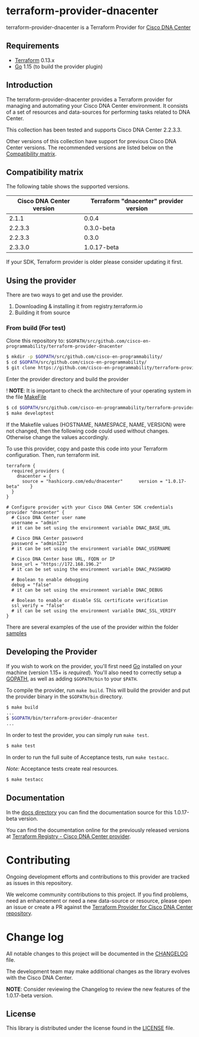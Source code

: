 
# terraform-provider-dnacenter

terraform-provider-dnacenter is a Terraform Provider for [Cisco DNA Center](https://developer.cisco.com/docs/dna-center/)

## Requirements

- [Terraform](https://www.terraform.io/downloads.html) 0.13.x
- [Go](https://golang.org/doc/install) 1.15 (to build the provider plugin)

## Introduction

The terraform-provider-dnacenter provides a Terraform provider for managing and automating your Cisco DNA Center environment. It consists of a set of resources and data-sources for performing tasks related to DNA Center.

This collection has been tested and supports Cisco DNA Center 2.2.3.3.

Other versions of this collection have support for previous Cisco DNA Center versions. The recommended versions are listed below on the [Compatibility matrix](#compatibility-matrix).

## Compatibility matrix
The following table shows the supported versions.

| Cisco DNA Center version | Terraform "dnacenter" provider version |
|--------------------------|----------------------------------------|
| 2.1.1                    | 0.0.4                                  |
| 2.2.3.3                  | 0.3.0-beta                             |
| 2.2.3.3                  | 0.3.0                                  |
| 2.3.3.0                  | 1.0.17-beta                             |

If your SDK, Terraform provider is older please consider updating it first.

## Using the provider

There are two ways to get and use the provider.
1. Downloading & installing it from registry.terraform.io
2. Building it from source

### From build (For test)

Clone this repository to: `$GOPATH/src/github.com/cisco-en-programmability/terraform-provider-dnacenter`

```sh
$ mkdir -p $GOPATH/src/github.com/cisco-en-programmability/
$ cd $GOPATH/src/github.com/cisco-en-programmability/
$ git clone https://github.com/cisco-en-programmability/terraform-provider-dnacenter.git
```

Enter the provider directory and build the provider

! **NOTE**:
It is important to check the architecture of your operating system in the file [MakeFile](./Makefile)

```sh
$ cd $GOPATH/src/github.com/cisco-en-programmability/terraform-provider-dnacenter
$ make developtest
```

If the Makefile values (HOSTNAME, NAMESPACE, NAME, VERSION) were not changed, then the following code could used without changes.
Otherwise change the values accordingly.


To use this provider, copy and paste this code into your Terraform configuration. Then, run terraform init.

```hcl
terraform {
  required_providers {
    dnacenter = {
      source = "hashicorp.com/edu/dnacenter"      version = "1.0.17-beta"    }
  }
}

# Configure provider with your Cisco DNA Center SDK credentials
provider "dnacenter" {
  # Cisco DNA Center user name
  username = "admin"
  # it can be set using the environment variable DNAC_BASE_URL

  # Cisco DNA Center password
  password = "admin123"
  # it can be set using the environment variable DNAC_USERNAME

  # Cisco DNA Center base URL, FQDN or IP
  base_url = "https://172.168.196.2"
  # it can be set using the environment variable DNAC_PASSWORD

  # Boolean to enable debugging
  debug = "false"
  # it can be set using the environment variable DNAC_DEBUG

  # Boolean to enable or disable SSL certificate verification
  ssl_verify = "false"
  # it can be set using the environment variable DNAC_SSL_VERIFY
}
```

There are several examples of the use of the provider within the folder [samples](./examples/samples)

## Developing the Provider

If you wish to work on the provider, you'll first need [Go](http://www.golang.org) installed
on your machine (version 1.15+ is _required_). You'll also need to correctly setup a
[GOPATH](http://golang.org/doc/code.html#GOPATH), as well as adding `$GOPATH/bin` to your `$PATH`.

To compile the provider, run `make build`. This will build the provider and put the provider binary in the `$GOPATH/bin` directory.

```sh
$ make build
...
$ $GOPATH/bin/terraform-provider-dnacenter
...
```

In order to test the provider, you can simply run `make test`.

```sh
$ make test
```

In order to run the full suite of Acceptance tests, run `make testacc`.

_Note:_ Acceptance tests create real resources.

```sh
$ make testacc
```

## Documentation

In the [docs directory](./docs/) you can find the documentation source for this 1.0.17-beta version.

You can find the documentation online for the previously released versions at [Terraform Registry - Cisco DNA Center provider](https://registry.terraform.io/providers/cisco-en-programmability/dnacenter/latest/docs).

# Contributing

Ongoing development efforts and contributions to this provider are tracked as issues in this repository.

We welcome community contributions to this project. If you find problems, need an enhancement or need a new data-source or resource, please open an issue or create a PR against the [Terraform Provider for Cisco DNA Center repository](https://github.com/cisco-en-programmability/terraform-provider-dnacenter/issues).

# Change log

All notable changes to this project will be documented in the [CHANGELOG](./CHANGELOG.md) file.

The development team may make additional changes as the library evolves with the Cisco DNA Center.

**NOTE**: Consider reviewing the Changelog to review the new features of the 1.0.17-beta version.

## License

This library is distributed under the license found in the [LICENSE](./LICENSE) file.
